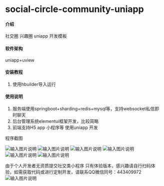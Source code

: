 # social-circle-community-uniapp

#### 介绍
社交圈 兴趣圈  uniapp 开发模板

#### 软件架构
uniapp+uview


#### 安装教程

1.  使用hbuilder导入运行

#### 使用说明

1.  服务端使用springboot+sharding+redis+mysql等，支持websocket私信即时聊天
2.  后台管理系统elementui框架开发，比较简略
3.  前端支持H5 app 小程序等 使用uniapp 开发

程序截图

![输入图片说明](doc/QQ%E5%9B%BE%E7%89%8720220825145927.jpg)
![输入图片说明](doc/QQ%E5%9B%BE%E7%89%8720220825145938.jpg)
![输入图片说明](doc/QQ%E5%9B%BE%E7%89%8720220825145942.png)
![输入图片说明](doc/QQ%E5%9B%BE%E7%89%8720220825145931.jpg)
![输入图片说明](doc/QQ%E5%9B%BE%E7%89%8720220825145935.png)
![输入图片说明](doc/QQ%E5%9B%BE%E7%89%8720220825145949.png)

由于个人开发者无资质提交社交类小程序 只有体验版本，感兴趣请自行扫码体验，如需获取代码或进行定制开发，请联系QQ微信同号：443409972
![输入图片说明](image.png)


